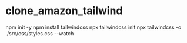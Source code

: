 # clone_amazon_tailwind
 
npm init -y
npm install tailwindcss
npx tailwindcss init
npx tailwindcss -o ./src/css/styles.css --watch